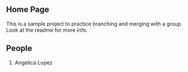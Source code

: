 ## Home Page

This is a sample project to practice branching and merging with a group. Look at the readme for more info.

## People

1. Angelica Lopez
